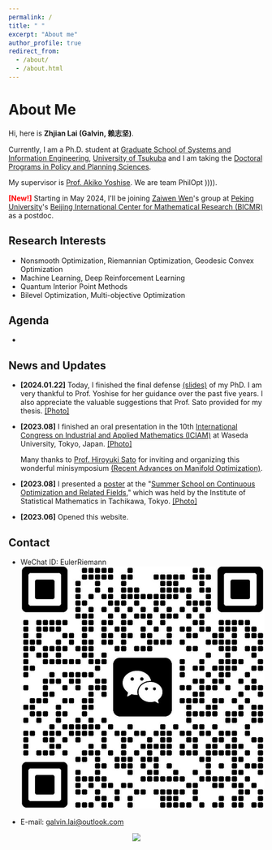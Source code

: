 ```yaml
---
permalink: /
title: " "
excerpt: "About me"
author_profile: true
redirect_from: 
  - /about/
  - /about.html
---
```


# About Me


Hi, here is **Zhjian Lai (Galvin, 赖志坚)**. 

Currently, I am a Ph.D. student at [Graduate School of Systems and Information Engineering](https://www.sie.tsukuba.ac.jp/eng/), [University of Tsukuba](https://www.tsukuba.ac.jp/en/) and I am taking the [Doctoral Programs in Policy and Planning Sciences](https://www.sk.tsukuba.ac.jp/PPS/en/). 

My supervisor is [Prof. Akiko Yoshise](https://infoshako.sk.tsukuba.ac.jp/~yoshise/). We are team PhilOpt )))). 

**<span style="color:red">[New!]</span>** Starting in May 2024, I'll be joining [Zaiwen Wen](http://faculty.bicmr.pku.edu.cn/~wenzw/)'s group at [Peking University](https://www.pku.edu.cn/)'s [Beijing International Center for Mathematical Research (BICMR)](https://bicmr.pku.edu.cn/) as a postdoc.


## Research Interests

- Nonsmooth Optimization, Riemannian Optimization, Geodesic Convex Optimization
- Machine Learning, Deep Reinforcement Learning
- Quantum Interior Point Methods
- Bilevel Optimization, Multi-objective Optimization

## Agenda

 - 


## News and Updates

- **[2024.01.22]** Today, I finished the final defense [(slides)](https://galvinlai.github.io/files/slides/2024_01_22_PhD_FinalDefense.pdf) of my PhD. I am very thankful to Prof. Yoshise for her guidance over the past five years. I also appreciate the valuable suggestions that Prof. Sato provided for my thesis. [[Photo]](https://galvinlai.github.io/images/sato_yoshise_lai_2024-01-22.jpg)

- **[2023.08]** I finished an oral presentation in the 10th [International Congress on Industrial and Applied Mathematics (ICIAM)](https://iciam2023.org/) at Waseda University, Tokyo, Japan. [[Photo]](https://galvinlai.github.io/images/ICIAM2023.jpg)

  Many thanks to [Prof. Hiroyuki Sato](https://sites.google.com/site/hiroyukisatoeng/home) for inviting and organizing this wonderful minisymposium [(Recent Advances on Manifold Optimization)](https://iciam2023.org/registered_data?id=01064).

- **[2023.08]** I presented a [poster](https://galvinlai.github.io/talks/) at the "[Summer School on Continuous Optimization and Related Fields](https://www.ism.ac.jp/~mirai/sscoke/2023/)," which was held by the Institute of Statistical Mathematics in Tachikawa, Tokyo. [[Photo]](https://galvinlai.github.io/images/2023-08-11-sscoke-group-photo-b.jpg)

- **[2023.06]** Opened this website.

## Contact


 - WeChat ID: EulerRiemann ![qr_code](/images/qr_code.jpg)

 - E-mail: galvin.lai@outlook.com

<center>
<a href='https://clustrmaps.com/site/1bv2n'  title='Visit tracker'><img src='//clustrmaps.com/map_v2.png?cl=ffffff&w=300&t=tt&d=J6_1YGeLg-J7t5ToGOrm1lj_HeE4j7CR-SSuDJOBqso'/></a>
</center>
